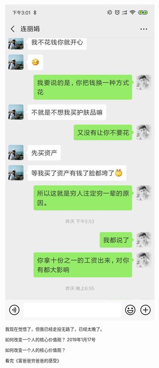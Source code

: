

![](/assets/75279514268A5CA89A7B8881A8CE8109.jpg)

我现在觉悟了，但我已经走投无路了，已经太晚了。

如何改变一个人的核心价值观？
2019年1月17号

如何改变一个人的核心价值观？


看完《富爸爸穷爸爸的感受》














































